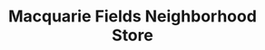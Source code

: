 ---
title: "Macquarie Fields Neighborhood Store"
url: /macquarie-fields/macquarie-fields-neighborhood-store/
shop: convenience
---